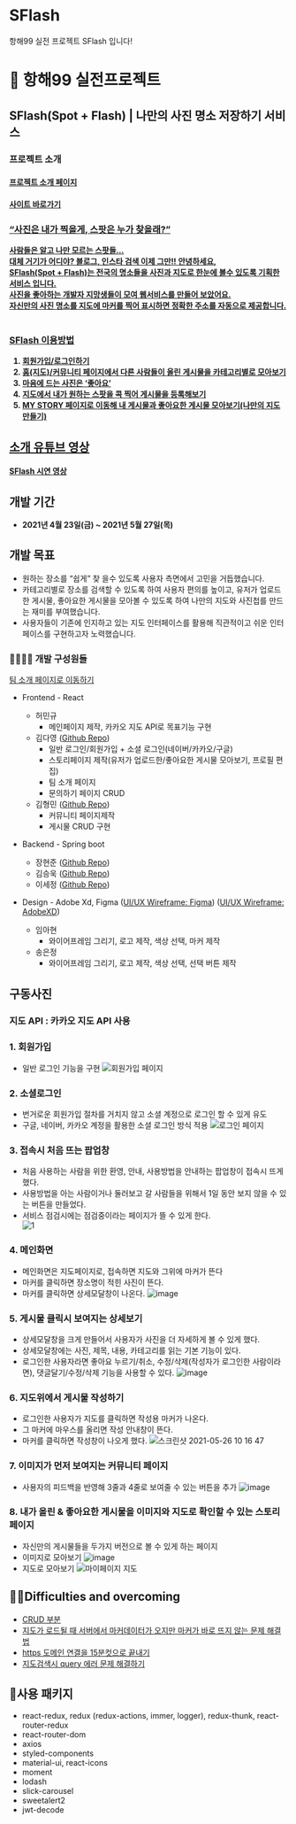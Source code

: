 # SFlash
항해99 실전 프로젝트 SFlash 입니다!
# 🔖 항해99 실전프로젝트

## SFlash(Spot + Flash) | 나만의 사진 명소 저장하기 서비스

### 프로젝트 소개
<h4><a href="http://sflash.ppt.s3-website.ap-northeast-2.amazonaws.com" target="_blank">프로젝트 소개 페이지</a>

<h4><a href="https://www.sflash.net/" target="_blank">사이트 바로가기</a> <a href="" target="_blank">
  
### “사진은 내가 찍을게, 스팟은 누가 찾을래?”
사람들은 알고 나만 모르는 스팟들… </br>
  대체 거기가 어디야? 블로그, 인스타 검색 이제 그만!!
안녕하세요,</br>
SFlash(Spot + Flash)는 전국의 명소들을 사진과 지도로 한눈에 볼수 있도록 기획한 서비스 입니다. </br>
사진을 좋아하는 개발자 지망생들이 모여 웹서비스를 만들어 보았어요. </br>
  자신만의 사진 명소를 지도에 마커를 찍어 표시하면 정확한 주소를 자동으로 제공합니다.</br>
  </br>
### SFlash 이용방법
1. 회원가입/로그인하기
2. 홈(지도)/커뮤니티 페이지에서 다른 사람들이 올린 게시물을 카테고리별로 모아보기
3. 마음에 드는 사진은 ‘좋아요’
4. 지도에서 내가 원하는 스팟을 콕 찍어 게시물을 등록해보기
5. MY STORY 페이지로 이동해 내 게시물과 좋아요한 게시물 모아보기(나만의 지도 만들기)
 

## 소개 유튜브 영상
<h4><a href="https://www.youtube.com/watch?v=UdnDlwT31Xk" target="_blank">SFlash 시연 영상</a>


## 개발 기간
+ 2021년 4월 23일(금) ~ 2021년 5월 27일(목)
## 개발 목표
+ 원하는 장소를 “쉽게” 찾 을수 있도록 사용자 측면에서 고민을 거듭했습니다.
+ 카테고리별로 장소를 검색할 수 있도록 하여 사용자 편의를 높이고, 유저가 업로드한 게시물, 좋아요한 게시물을 모아볼 수 있도록 하여 나만의 지도와 사진첩를 만드는 재미를 부여했습니다.
+ 사용자들이 기존에 인지하고 있는 지도 인터페이스를 활용해 직관적이고 쉬운 인터페이스를 구현하고자 노력했습니다.  
  
### 👨‍👨‍👦‍👦 개발 구성원들
[팀 소개 페이지로 이동하기](https://www.sflash.net/about) <br/>
+ Frontend - React
  + 허민규
    + 메인페이지 제작, 카카오 지도 API로 목표기능 구현
  + 김다영 ([Github Repo](https://github.com/dayoung0601/SFlash)) 
    + 일반 로그인/회원가입 + 소셜 로그인(네이버/카카오/구글)
    + 스토리페이지 제작(유저가 업로드한/좋아요한 게시물 모아보기, 프로필 편집)
    + 팀 소개 페이지
    + 문의하기 페이지 CRUD
  + 김형민 ([Github Repo](https://github.com/rlagudals95/SFlash)) 
    + 커뮤니티 페이지제작
    + 게시물 CRUD 구현
 
+ Backend - Spring boot 
  + 장현준 ([Github Repo](https://github.com/JangHyeonJun2))
  + 김승욱 ([Github Repo](https://github.com/rlatmd0829))
  + 이세정 ([Github Repo](https://github.com/meozes))
+ Design - Adobe Xd, Figma 
  ([UI/UX Wireframe: Figma](https://www.figma.com/file/XjkfeG33ysb5LNcNGhGqgB/%ED%95%AD%ED%95%B499-7%EC%A1%B0---%EB%AA%85%EB%88%84%EC%B0%BE(%EA%B0%80%EC%A0%9C)?node-id=0%3A1)) ([UI/UX Wireframe: AdobeXD](https://xd.adobe.com/view/a37de14d-31ca-4925-a56a-85f1ba0ae57d-f62e/grid/))
  + 임아현
    + 와이어프레임 그리기, 로고 제작, 색상 선택, 마커 제작
  + 송은정
    + 와이어프레임 그리기, 로고 제작, 색상 선택, 선택 버튼 제작

## 구동사진
### 지도 API : 카카오 지도 API 사용

### 1. 회원가입
  - 일반 로그인 기능을 구현
![회원가입 페이지](https://user-images.githubusercontent.com/76252074/118971855-db508c00-b9aa-11eb-8847-57dc7bbaa381.jpg)
  
### 2. 소셜로그인
- 번거로운 회원가입 절차를 거치지 않고 소셜 계정으로 로그인 할 수 있게 유도
- 구글, 네이버, 카카오 계정을 활용한 소셜 로그인 방식 적용
![로그인 페이지](https://user-images.githubusercontent.com/76252074/118971660-a8a69380-b9aa-11eb-9cf4-58ea58e834cf.jpg)
  
### 3. 접속시 처음 뜨는 팝업창
- 처음 사용하는 사람을 위한 환영, 안내, 사용방법을 안내하는 팝업창이 접속시 뜨게 했다.
- 사용방법을 아는 사람이거나 둘러보고 갈 사람들을 위해서 1일 동안 보지 않을 수 있는 버튼을 만들었다.
- 서비스 점검시에는 점검중이라는 페이지가 뜰 수 있게 한다.   
![1](https://user-images.githubusercontent.com/76252074/118969984-b1966580-b9a8-11eb-8dde-9efb47a9b162.jpg)
  
### 4. 메인화면
- 메인화면은 지도페이지로, 접속하면 지도와 그위에 마커가 뜬다
- 마커를 클릭하면 장소명이 적힌 사진이 뜬다.
- 마커를 클릭하면 상세모달창이 나온다.
![image](https://user-images.githubusercontent.com/76252074/119500403-ba20de80-bda2-11eb-8896-e01d03c73877.png)
 
### 5. 게시물 클릭시 보여지는 상세보기
- 상세모달창을 크게 만들어서 사용자가 사진을 더 자세하게 볼 수 있게 했다.
- 상세모달창에는 사진, 제목, 내용, 카테고리를 읽는 기본 기능이 있다.
- 로그인한 사용자라면 좋아요 누르기/취소, 수정/삭제(작성자가 로그인한 사람이라면), 댓글달기/수정/삭제 기능을 사용할 수 있다.
![image](https://user-images.githubusercontent.com/76252074/119500656-fce2b680-bda2-11eb-8779-e2f960cc6e71.png)

### 6. 지도위에서 게시물 작성하기
- 로그인한 사용자가 지도를 클릭하면 작성용 마커가 나온다.
- 그 마커에 마우스를 올리면 작성 안내창이 뜬다.
- 마커를 클릭하면 작성창이 나오게 했다.
![스크린샷 2021-05-26 10 16 47](https://user-images.githubusercontent.com/79818840/119588456-cc833280-be0b-11eb-948a-947f04ba50d2.png)
  
### 7. 이미지가 먼저 보여지는 커뮤니티 페이지
- 사용자의 피드백을 반영해 3줄과 4줄로 보여줄 수 있는 버튼을 추가
![image](https://user-images.githubusercontent.com/76252074/119500748-1a178500-bda3-11eb-9263-8ad4e6c5294d.png)

### 8. 내가 올린 & 좋아요한 게시물을 이미지와 지도로 확인할 수 있는 스토리페이지
- 자신만의 게시물들을 두가지 버전으로 볼 수 있게 하는 페이지
- 이미지로 모아보기
![image](https://user-images.githubusercontent.com/76252074/119500932-50ed9b00-bda3-11eb-9425-5644a6b4775e.png)
- 지도로 모아보기
![마이페이지 지도](https://user-images.githubusercontent.com/76252074/118970520-4a2ce580-b9a9-11eb-8b78-aa9488f36c25.jpg)


## 🐱‍🏍Difficulties and overcoming  

+ [CRUD 부분](https://velog.io/@dbfudgudals/%ED%95%AD%ED%95%B499-%ED%8C%8C%EC%9D%B4%EB%84%90-%ED%94%84%EB%A1%9C%EC%A0%9D%ED%8A%B8-SFLASH-%EC%96%B4%EB%A0%A4%EC%9B%A0%EB%8D%98-%EC%A0%90%EA%B3%BC-%EA%B7%B9%EB%B3%B5%ED%95%9C-%EC%A0%90%EB%8B%A4%EC%88%98%EC%9D%98-%EC%B9%B4%ED%85%8C%EA%B3%A0%EB%A6%AC-%EC%84%A0%ED%83%9D)
+ [지도가 로드될 때 서버에서 마커데이터가 오지만 마커가 바로 뜨지 않는 문제 해결법](https://heo-dev-0229.tistory.com/30)
+ [https 도메인 연결을 15분컷으로 끝내기](https://heo-dev-0229.tistory.com/32)
+ [지도검색시 query 에러 문제 해결하기](https://heo-dev-0229.tistory.com/28)

## 🧠사용 패키지

- react-redux, redux (redux-actions, immer, logger), redux-thunk, react-router-redux
- react-router-dom
- axios
- styled-components
- material-ui, react-icons
- moment
- lodash
- slick-carousel
- sweetalert2
- jwt-decode



